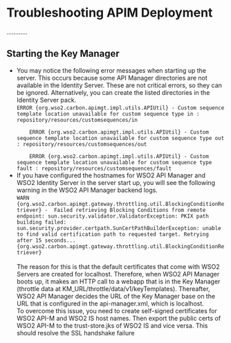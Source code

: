 # Troubleshooting APIM Deployment

............

## Starting the Key Manager

<ul>
	<li>You may notice the following error messages when starting up the server. This occurs because some API Manager directories are not available in the Identity Server. These are not critical errors, so they can be ignored. Alternatively, you can create the listed directories in the Identity Server pack. </br>
	<code>ERROR {org.wso2.carbon.apimgt.impl.utils.APIUtil} - Custom sequence template location unavailable for custom sequence type in : repository/resources/customsequences/in </br>
 	ERROR {org.wso2.carbon.apimgt.impl.utils.APIUtil} - Custom sequence template location unavailable for custom sequence type out : repository/resources/customsequences/out </br>
 	ERROR {org.wso2.carbon.apimgt.impl.utils.APIUtil} - Custom sequence template location unavailable for custom sequence type fault : repository/resources/customsequences/fault</code>
	</li>
	<li>If you have configured the hostnames for WSO2 API Manager and WSO2 Identity Server in the server start up, you will see the following warning in the WSO2 API Manager backend logs. </br>
	<code>WARN {org.wso2.carbon.apimgt.gateway.throttling.util.BlockingConditionRetriever} -  Failed retrieving Blocking Conditions from remote endpoint: sun.security.validator.ValidatorException: PKIX path building failed: sun.security.provider.certpath.SunCertPathBuilderException: unable to find valid certification path to requested target. Retrying after 15 seconds... {org.wso2.carbon.apimgt.gateway.throttling.util.BlockingConditionRetriever}</code> </br></br>
	The reason for this is that the default certificates that come with WSO2 Servers are created for localhost. Therefore, when WSO2 API Manager boots up, it makes an HTTP call to a webapp that is in the Key Manager (throttle data at KM_URL/throttle/data/v1/keyTemplates). Thereafter, WSO2 API Manager decides the URL of the Key Manager base on the URL that is configured in the api-manager.xml, which is localhost.</br>
	To overcome this issue, you need to create self-signed certificates for WSO2 API-M and WSO2 IS host names. Then export the public certs of WSO2 API-M to the trust-store.jks of WSO2 IS and vice versa. This should resolve the SSL handshake failure
	</li>
</ul>